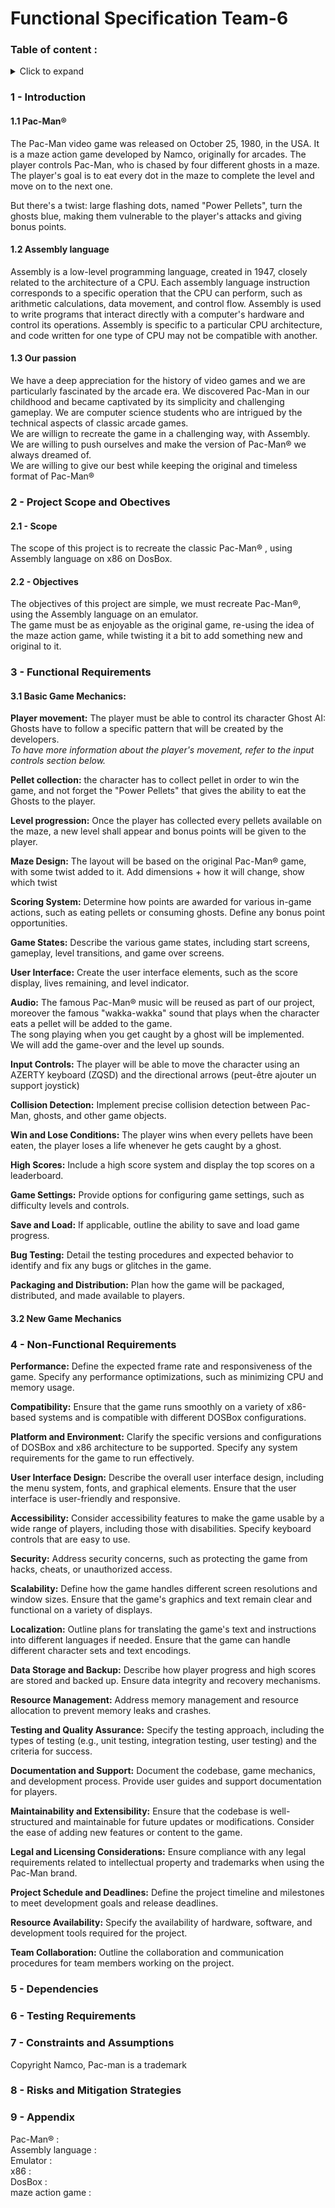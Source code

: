 # Functional Specification Team-6

### Table of content : 
<details><summary> Click to expand </summary><br>
1 - Team Members and roles <br>
2 - System Overview Overview <br>
3 - Goals and non goals <br>

</details>

### 1 - Introduction 
#### 1.1 Pac-Man®
The Pac-Man video game was released on October 25, 1980, in the USA. It is a maze action game developed by Namco, originally for arcades. The player controls Pac-Man, who is chased by four different ghosts in a maze. The player's goal is to eat every dot in the maze to complete the level and move on to the next one.

But there's a twist: large flashing dots, named "Power Pellets", turn the ghosts blue, making them vulnerable to the player's attacks and giving bonus points.

#### 1.2 Assembly language
Assembly is a low-level programming language, created in 1947, closely related to the architecture of a CPU. Each assembly language instruction corresponds to a specific operation that the CPU can perform, such as arithmetic calculations, data movement, and control flow. Assembly is used to write programs that interact directly with a computer's hardware and control its operations. Assembly is specific to a particular CPU architecture, and code written for one type of CPU may not be compatible with another. 

#### 1.3 Our passion 
We have a deep appreciation for the history of video games and we are  particularly fascinated by the arcade era. We discovered Pac-Man in our childhood and became captivated by its simplicity and challenging gameplay. We are computer science students who are intrigued by the technical aspects of classic arcade games.         
We are willign to recreate the game in a challenging way, with Assembly.           
We are willing to push ourselves and make the version of Pac-Man® we always dreamed of.         
We are willing to give our best while keeping the original and timeless format of Pac-Man®



### 2 - Project Scope and Obectives
#### 2.1 - Scope 
The scope of this project is to recreate the classic Pac-Man® , using Assembly language on x86 on DosBox.

#### 2.2 - Objectives 
The objectives of this project are simple, we must recreate Pac-Man®, using the Assembly language on an emulator.   
The game must be as enjoyable as the original game, re-using the idea of the maze action game, while twisting it a bit to add something new and original to it. 

### 3 - Functional Requirements
#### 3.1 Basic Game Mechanics:

**Player movement:** The player must be able to control its character
Ghost AI: Ghosts have to follow a specific pattern that will be created by the developers.     
*To have more information about the player's movement, refer to the input controls section below.*

**Pellet collection:** the character has to collect pellet in order to win the game, and not forget the "Power Pellets" that gives the ability to eat the Ghosts to the player.  

**Level progression:** Once the player has collected every pellets available on the maze, a new level shall appear and bonus points will be given to the player.

**Maze Design:**
The layout will be based on the original Pac-Man® game, with some twist added to it.
Add dimensions + how it will change, show which twist

**Scoring System:**
Determine how points are awarded for various in-game actions, such as eating pellets or consuming ghosts.
Define any bonus point opportunities.

**Game States:**
Describe the various game states, including start screens, gameplay, level transitions, and game over screens.

**User Interface:**
Create the user interface elements, such as the score display, lives remaining, and level indicator.

**Audio:**
The famous Pac-Man® music will be reused as part of our project, moreover the famous "wakka-wakka" sound that plays when the character eats a pellet will be added to the game.  
 The song playing when you get caught by a ghost will be implemented.    
We will add the game-over and the level up sounds. 

**Input Controls:**
The player will be able to move the character using an AZERTY keyboard (ZQSD) and the directional arrows (peut-être ajouter un support joystick)

**Collision Detection:**
Implement precise collision detection between Pac-Man, ghosts, and other game objects.

**Win and Lose Conditions:**
The player wins when every pellets have been eaten, the player loses a life whenever he gets caught by a ghost. 

**High Scores:**
Include a high score system and display the top scores on a leaderboard.

**Game Settings:**
Provide options for configuring game settings, such as difficulty levels and controls.

**Save and Load:**
If applicable, outline the ability to save and load game progress.

**Bug Testing:**
Detail the testing procedures and expected behavior to identify and fix any bugs or glitches in the game.

**Packaging and Distribution:**
Plan how the game will be packaged, distributed, and made available to players.

#### 3.2 New Game Mechanics

### 4 - Non-Functional Requirements 

**Performance:**
Define the expected frame rate and responsiveness of the game.
Specify any performance optimizations, such as minimizing CPU and memory usage.

**Compatibility:**
Ensure that the game runs smoothly on a variety of x86-based systems and is compatible with different DOSBox configurations.

**Platform and Environment:**
Clarify the specific versions and configurations of DOSBox and x86 architecture to be supported.
Specify any system requirements for the game to run effectively.

**User Interface Design:**
Describe the overall user interface design, including the menu system, fonts, and graphical elements.
Ensure that the user interface is user-friendly and responsive.

**Accessibility:**
Consider accessibility features to make the game usable by a wide range of players, including those with disabilities.
Specify keyboard controls that are easy to use.

**Security:**
Address security concerns, such as protecting the game from hacks, cheats, or unauthorized access.

**Scalability:**
Define how the game handles different screen resolutions and window sizes.
Ensure that the game's graphics and text remain clear and functional on a variety of displays.

**Localization:**
Outline plans for translating the game's text and instructions into different languages if needed.
Ensure that the game can handle different character sets and text encodings.

**Data Storage and Backup:**
Describe how player progress and high scores are stored and backed up.
Ensure data integrity and recovery mechanisms.

**Resource Management:**
Address memory management and resource allocation to prevent memory leaks and crashes.

**Testing and Quality Assurance:**
Specify the testing approach, including the types of testing (e.g., unit testing, integration testing, user testing) and the criteria for success.

**Documentation and Support:**
Document the codebase, game mechanics, and development process.
Provide user guides and support documentation for players.

**Maintainability and Extensibility:**
Ensure that the codebase is well-structured and maintainable for future updates or modifications.
Consider the ease of adding new features or content to the game.

**Legal and Licensing Considerations:**
Ensure compliance with any legal requirements related to intellectual property and trademarks when using the Pac-Man brand.

**Project Schedule and Deadlines:**
Define the project timeline and milestones to meet development goals and release deadlines.

**Resource Availability:**
Specify the availability of hardware, software, and development tools required for the project.

**Team Collaboration:**
Outline the collaboration and communication procedures for team members working on the project.

### 5 - Dependencies

### 6 - Testing Requirements

### 7 - Constraints and Assumptions 
Copyright Namco, Pac-man is a trademark  


### 8 - Risks and Mitigation Strategies

### 9  - Appendix

Pac-Man® :  
Assembly language :     
Emulator :  
x86 :   
DosBox :    
maze action game :  




